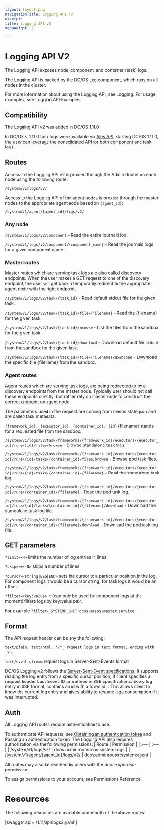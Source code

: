 ```yaml
---
layout: layout.pug
navigationTitle: Logging API v2
excerpt:
title: Logging API v2
menuWeight: 2

---
```



# Logging API V2
The Logging API exposes node, component, and container (task) logs.

The Logging API is backed by the DC/OS Log component, which runs on all nodes in the cluster.

For more information about using the Logging API, see Logging.
For usage examples, see Logging API Examples.

## Compatibility
The Logging API v2 was added in DC/OS 1.11.0

In DC/OS < 1.11.0 task logs were available via [files API](http://mesos.apache.org/documentation/latest/endpoints/#files-1), starting DC/OS 1.11.0, the user can leverage the consolidated API for both component and task logs.

## Routes
Access to the Logging API v2 is proxied through the Admin Router on each node using the following route:

```
/system/v1/logs/v2/
```

Access to the Logging API of the agent nodes is proxied through the master nodes to the appropriate agent node based on `{agent_id}`:

```
/system/v1/agent/{agent_id}/logs/v2/
```

### Any node
`/system/v1/logs/v2/component` - Read the entire journald log.

`/system/v1/logs/v2/component/{component_name}` - Read the journald logs for a given component name.

### Master routes
Master routes which are serving task logs are also called discovery endpoints. When the user makes a GET request to one of the discovery endpoint, the user will get back a temporarily redirect to the appropriate agent node with the right endpoint.

`/system/v1/logs/v2/task/{task_id}` - Read default stdout file for the given task.

`/system/v1/logs/v2/task/{task_id}/file/{filename}` - Read the {filename} for the given task.

`/system/v1/logs/v2/task/{task_id}/browse` - List the files from the sandbox for the given task.

`/system/v1/logs/v2/task/{task_id}/download` - Download default file `stdout` from the sandbox for the given task.

`/system/v1/logs/v2/task/{task_id}/file/{filename}/download` - Download the specific file {filename} from the sandbox.

### Agent routes
Agent routes which are serving task logs, are being redirected to by a discovery endpoints from the master node. Typically user should not call these endpoints directly, but rather rely on master node to construct the correct endpoint on agent node.

The parameters used in the request are coming from mesos state.json and are called task metadata.

`{framework_id}, {executor_id}, {container_id}, {id}` {filename} stands for a requested file from the sandbox.

`/system/v1/logs/v2/task/frameworks/{framework_id}/executors/{executor_id}/runs/{id}/files/browse` - Browse standalone task files.

`/system/v1/logs/v2/task/frameworks/{framework_id}/executors/{executor_id}/runs/{id}/tasks/{container_id}/files/browse` - Browse pod task files.

`/system/v1/logs/v2/task/frameworks/{framework_id}/executors/{executor_id}/runs/{id}/tasks/{container_id}/{filename}` - Read the standalone task log.

`/system/v1/logs/v2/task/frameworks/{framework_id}/executors/{executor_id}/runs/{container_id}/{filename}` - Read the pod task log.

`/system/v1/logs/v2/task/frameworks/{framework_id}/executors/{executor_id}/runs/{id}/tasks/{container_id}/{filename}/download` - Download the standalone task log file.

`/system/v1/logs/v2/task/frameworks/{framework_id}/executors/{executor_id}/runs/{container_id}/{filename}/download` - Download the pod task log file.

## GET parameters
`?limit=<N>` limits the number of log entries in lines

`?skip=<+/-N>` skips a number of lines

`?cursor=<string|BEG|END>` sets the cursor to a particular position in the log. For component logs it would be a cursor string, for task logs it would be an offset

`?filter=<key:value> *` (can only be used for component logs at the moment) filters logs by key:value pair.

For example `?filter=_SYSTEMD_UNIT:dcos-mesos-master.service`



## Format
The API request header can be any the following:

`text/plain, text/html, */*_ request logs in text format, ending with _\n`.

`text/event-stream` request logs in Server-Sent-Events format

DC/OS Logging v2 follows the [Server-Sent-Event specifications](https://www.w3.org/TR/2009/WD-eventsource-20090421/). It supports reading the log entry from a specific cursor position, if client specifies a request header Last-Event-ID as defined in SSE specifications. Every log entry in SSE format, contains an id with a token id: <token>. This allows client to know the current log entry and gives ability to resume logs consumption if it was interrupted.

## Auth
All Logging API routes require authentication to use.

To authenticate API requests, see [Obtaining an authentication token](https://docs.mesosphere.com/1.11/security/ent/iam-api/#/obtaining-an-authentication-token) and [Passing an authentication token](https://docs.mesosphere.com/1.11/security/ent/iam-api/#/passing-an-authentication-token).
The Logging API also requires authorization via the following permissions:
| Route |  Permission |
| :---  | :---        |
| /system/v1/logs/v2/ | dcos:adminrouter:ops:system-logs |
| /system/v1/agent/{agent_id}/logs/v2/ | dcos:adminrouter:system:agent |

All routes may also be reached by users with the _dcos:superuser_ permission.

To assign permissions to your account, see Permissions Reference.

 # Resources

 The following resources are available under both of the above routes:

 [swagger api='/1.11/api/logs2.yaml']
